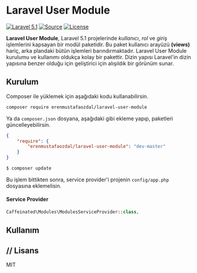 Laravel User Module
===================
[![Laravel 5.1](https://img.shields.io/badge/Laravel-5.1-orange.svg?style=flat-square)](https://laravel.com/docs/5.1/)
[![Source](https://img.shields.io/badge/source-erenmustafaozdal/laravel--user--module-blue.svg?style=flat-square)](https://github.com/erenmustafaozdal/laravel-user-module)
[![License](http://img.shields.io/badge/license-MIT-brightgreen.svg?style=flat-square)](https://tldrlegal.com/license/mit-license)

**Laravel User Module**, Laravel 5.1 projelerinde *kullanıcı*, *rol* ve *giriş* işlemlerini kapsayan bir modül paketidir. Bu paket kullanıcı arayüzü **(views)** hariç, arka plandaki bütün işlemleri barındırmaktadır.
Laravel User Module kurulumu ve kullanımı oldukça kolay bir pakettir. Dizin yapısı Laravel'in dizin yapısına benzer olduğu için geliştirici için alışıldık bir görünüm sunar.

Kurulum
-------
Composer ile yüklemek için aşağıdaki kodu kullanabilirsin.

```bash
composer require erenmustafaozdal/laravel-user-module
```
Ya da `composer.json` dosyana, aşağıdaki gibi ekleme yapıp, paketleri güncelleyebilirsin.
```json
{
    "require": {
        "erenmustafaozdal/laravel-user-module": "dev-master"
    }
}
```

```bash
$ composer update
```
Bu işlem bittikten sonra, service provider'i projenin `config/app.php` dosyasına eklemelisin.

#### Service Provider

```php
Caffeinated\Modules\ModulesServiceProvider::class,
```

Kullanım
--------
//
Lisans
------
MIT